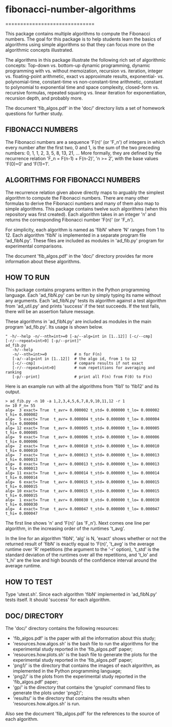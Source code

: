 # fibonacci-number-algorithms
==============================

This package contains multiple algorithms to compute the Fibonacci
numbers. The goal for this package is to help students learn the
basics of algorithms using simple algorithms so that they can focus
more on the algorithmic concepts illustrated.

The algorithms in this package illustrate the following rich set of
algorithmic concepts: Top-down vs. bottom-up dynamic programming,
dynamic programming with vs. without memoization, recursion
vs. iteration, integer vs. floating-point arithmetic, exact vs
approximate results, exponential- vs. polynomial-time, constant-time
vs non-constant-time arithmetic, constant to polynomial to exponential
time and space complexity, closed-form vs. recursive formulas,
repeated squaring vs. linear iteration for exponentiation, recursion
depth, and probably more.

The document 'fib_algos.pdf' in the 'doc/' directory lists a set of
homework questions for further study.

## FIBONACCI NUMBERS

The Fibonacci numbers are a sequence 'F(n)' (or 'F_n') of integers in
which every number after the first two, 0 and 1, is the sum of the two
preceding numbers: 0, 1, 1, 2, 3, 5, 8, 13, 21, ... More formally,
they are defined by the recurrence relation 'F_n = F(n-1) + F(n-2)',
'n >= 2', with the base values 'F(0)=0' and 'F(1)=1'.

## ALGORITHMS FOR FIBONACCI NUMBERS

The recurrence relation given above directly maps to arguably the
simplest algorithm to compute the Fibonacci numbers. There are many
other formulas to derive the Fibonacci numbers and many of them also
map to simple algorithms. This package contains twelve such algorithms
(when this repository was first created). Each algorithm takes in an
integer 'n' and returns the corresponding Fibonacci number 'F(n)' (or
'F_n').

For simplicity, each algorithm is named as 'fibN' where 'N' ranges
from 1 to 12. Each algorithm 'fibN' is implemented in a separate
program file 'ad_fibN.py'. These files are included as modules in
'ad_fib.py' program for experimental comparisons.

The document 'fib_algos.pdf' in the 'doc/' directory provides far more
information about these algorithms.

## HOW TO RUN

This package contains programs written in the Python programming
language. Each 'ad_fibN.py' can be run by simply typing its name
without any arguments. Each 'ad_fibN.py' tests its algorithm against a
test algorithm from 'ad_util.py' and prints 'success' if the test
succeeds. If the test fails, there will be an assertion failure
message.

These algorithms in 'ad_fibN.py' are included as modules in the main
program 'ad_fib.py'. Its usage is shown below.

```
" -h/--help -n/--nth=int>=0 [-a/--alg=int in [1..12]] [-c/--cmp]
[-r/--repeat=int>0] [-p/--print]"
ad_fib.py
   -h/--help
   -n/--nth=int>=0            # n for F(n)
   [-a/--alg=int in [1..12]]  # the algo id, from 1 to 12
   [-c/--cmp]                 # compare results if not exact
   [-r/--repeat=int>0]        # num repetitions for averaging and ranking
   [-p/--print]               # print all F(n) from F(0) to F(n)
```

Here is an example run with all the algorithms from 'fib1' to 'fib12'
and its output. 

```
> ad_fib.py -n 10 -a 1,2,3,4,5,6,7,8,9,10,11,12 -r 1
n= 10 F_n= 55
alg=  3 exact= True  t_avr= 0.000002 t_std= 0.000000 t_lo= 0.000002 t_hi= 0.000002
alg=  5 exact= True  t_avr= 0.000004 t_std= 0.000000 t_lo= 0.000004 t_hi= 0.000004
alg= 12 exact= True  t_avr= 0.000005 t_std= 0.000000 t_lo= 0.000005 t_hi= 0.000005
alg=  9 exact= True  t_avr= 0.000006 t_std= 0.000000 t_lo= 0.000006 t_hi= 0.000006
alg=  2 exact= True  t_avr= 0.000010 t_std= 0.000000 t_lo= 0.000010 t_hi= 0.000010
alg=  7 exact= True  t_avr= 0.000013 t_std= 0.000000 t_lo= 0.000013 t_hi= 0.000013
alg=  8 exact= True  t_avr= 0.000013 t_std= 0.000000 t_lo= 0.000013 t_hi= 0.000013
alg= 11 exact= True  t_avr= 0.000014 t_std= 0.000000 t_lo= 0.000014 t_hi= 0.000014
alg=  6 exact= True  t_avr= 0.000015 t_std= 0.000000 t_lo= 0.000015 t_hi= 0.000015
alg= 10 exact= True  t_avr= 0.000015 t_std= 0.000000 t_lo= 0.000015 t_hi= 0.000015
alg=  1 exact= True  t_avr= 0.000030 t_std= 0.000000 t_lo= 0.000030 t_hi= 0.000030
alg=  4 exact= True  t_avr= 0.000047 t_std= 0.000000 t_lo= 0.000047 t_hi= 0.000047

```

The first line shows 'n' and 'F(n)' (as 'F_n'). Next comes one line
per algorithm, in the increasing order of the runtimes 't_avg'.

In the line for an algorithm 'fibN', 'alg' is N, 'exact' shows whether
or not the returned result of 'fibN' is exactly equal to 'F(n)',
't_avg' is the average runtime over 'R' repetitions (the argument to
the '-r' option), 't_std' is the standard deviation of the runtimes
over all the repetitions, and 't_lo' and 't_hi' are the low and high
bounds of the confidence interval around the average runtime.

## HOW TO TEST

Type 'utest.sh'. Since each algorithm 'fibN' implemented in
'ad_fibN.py' tests itself. It should 'success' for each algorithm.

## DOC/ DIRECTORY

The 'doc/' directory contains the following resources:
- 'fib_algos.pdf' is the paper with all the information about this
study;
- 'resources.how.algos.sh' is the bash file to run the algorithms for
the experimental study reported in the 'fib_algos.pdf' paper;
- 'resources.how.plots.sh' is the bash file to generate the plots for
the experimental study reported in the 'fib_algos.pdf' paper;
- 'png1/' is the directory that contains the images of each algorithm,
as implemented in the Python programming language;
- 'png2/' is the plots from the experimental study reported in the 'fib_algos.pdf' paper;
- 'gp/' is the directory that contains the 'gnuplot' command files to
generate the plots under 'png2/';
- 'results/' is the directory that contains the results when
'resources.how.algos.sh' is run.

Also see the document 'fib_algos.pdf' for the references to the source
of each algorithm.

